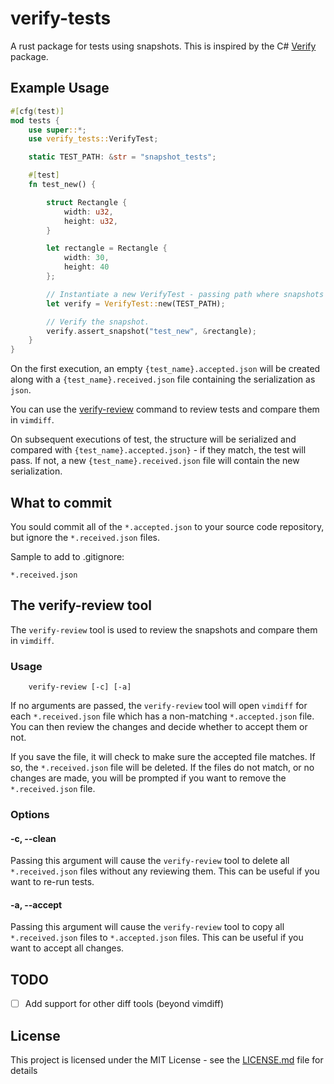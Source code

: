 # verify-tests 

A rust package for tests using snapshots.  This is inspired by the C# 
[Verify](https://github.com/VerifyTests/Verify) package.

## Example Usage

```rust
#[cfg(test)]
mod tests {
    use super::*;
    use verify_tests::VerifyTest;

    static TEST_PATH: &str = "snapshot_tests";

    #[test]
    fn test_new() {

        struct Rectangle {
            width: u32,
            height: u32,
        }

        let rectangle = Rectangle {
            width: 30,
            height: 40
        };

        // Instantiate a new VerifyTest - passing path where snapshots will be stored.
        let verify = VerifyTest::new(TEST_PATH);

        // Verify the snapshot.
        verify.assert_snapshot("test_new", &rectangle);
    }
}
```

On the first execution, an empty `{test_name}.accepted.json` will be created along with
a `{test_name}.received.json` file containing the serialization as `json`.

You can use the [verify-review](#verifyreview) command to review tests and compare them in `vimdiff`.

On subsequent executions of test, the structure will be serialized and compared with 
`{test_name}.accepted.json}` - if they match, the test will pass. If not, a new 
`{test_name}.received.json` file will contain the new serialization.


## What to commit 

You sould commit all of the `*.accepted.json` to your source code repository, but ignore
the `*.received.json` files.

Sample to add to .gitignore:
```
*.received.json
```

<a name="verifyreview"></a>

## The verify-review tool

The `verify-review` tool is used to review the snapshots and compare them in `vimdiff`.

### Usage

```
    verify-review [-c] [-a]
```

If no arguments are passed, the `verify-review` tool will open `vimdiff` for each `*.received.json` file which has a non-matching `*.accepted.json` file. You can then review the changes and decide whether to accept them or not.  

If you save the file, it will check to make sure the accepted file matches.  If so, the `*.received.json` file will be deleted.  If the files do not match, or no changes are made, you will be prompted if you want to remove the `*.received.json` file.

### Options

#### -c, --clean

Passing this argument will cause the `verify-review` tool to delete all `*.received.json` files without any reviewing them.  This can be useful if you want to re-run tests.

#### -a, --accept

Passing this argument will cause the `verify-review` tool to copy all `*.received.json` files to `*.accepted.json` files.  This can be useful if you want to accept all changes.

## TODO

- [ ] Add support for other diff tools (beyond vimdiff)


## License

This project is licensed under the MIT License - see the [LICENSE.md](LICENSE.md) file for details
